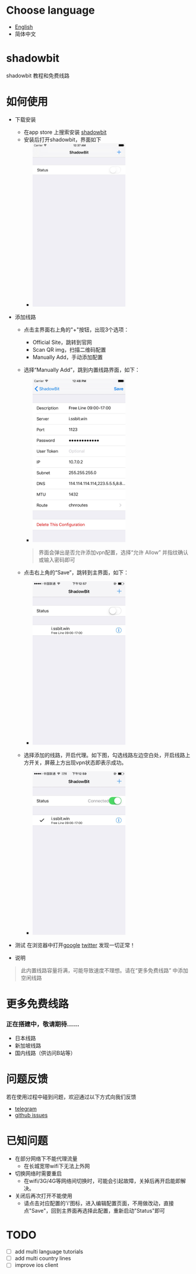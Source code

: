 # Choose language
- [English](./en/README.md "English tutorials")
- 简体中文

# shadowbit
shadowbit 教程和免费线路

# 如何使用
- 下载安装
  - 在app store 上搜索安装 [shadowbit](https://itunes.apple.com/us/app/shadowbit/id1236116150?l=zh&ls=1&mt=8)
  - 安装后打开shadowbit，界面如下
    - <img src="./img/shadowbit_ios_start.png" height="440" width="250" />
- 添加线路
  - 点击主界面右上角的"+"按钮，出现3个选项：
    - Official Site，跳转到官网
    - Scan QR img，扫描二维码配置
    - Manually Add，手动添加配置
  - 选择“Manually Add”，跳到内置线路界面，如下：
    - <img src="./img/shadowbit_ios_default_line.png" height="440" width="250" />

    > 界面会弹出是否允许添加vpn配置，选择“允许 Allow” 并指纹确认或输入密码即可

  - 点击右上角的“Save”，跳转到主界面，如下：
    - <img src="./img/shadowbit-main-ui.jpg" height="440" width="250" />

  - 选择添加的线路，开启代理。如下图，勾选线路左边空白处，开启线路上方开关，屏蔽上方出现vpn状态即表示成功。
    - <img src="./img/shadowbit-main-ui-start.jpg" height="440" width="250" />

- 测试
在浏览器中打开[google](https://google.com) [twitter](https://twitter.com) 发现一切正常！

- 说明

> 此内置线路容量将满，可能导致速度不理想。请在“更多免费线路” 中添加空闲线路

# 更多免费线路
### 正在搭建中，敬请期待......
- 日本线路
- 新加坡线路
- 国内线路（供访问B站等）

# 问题反馈
若在使用过程中碰到问题，欢迎通过以下方式向我们反馈
- [telegram](https://t.me/joinchat/Git7-Q-mO98cqCAz406eSg)
- [github issues](https://github.com/itrump/shadowbit/issues)

# 已知问题
- 在部分网络下不能代理流量
  - 在长城宽带wifi下无法上外网
- 切换网络时需要重启
  - 在wifi/3G/4G等网络间切换时，可能会引起故障，关掉后再开启能即解决。
- 关闭后再次打开不能使用
  - 请点击对应配置的'i'图标，进入编辑配置页面，不用做改动，直接点"Save"，回到主界面再选择此配置，重新启动"Status"即可

# TODO
- [ ] add multi language tutorials
- [ ] add multi country lines
- [ ] improve ios client

